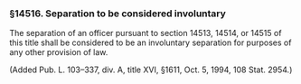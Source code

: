 ### §14516. Separation to be considered involuntary ###

The separation of an officer pursuant to section 14513, 14514, or 14515 of this title shall be considered to be an involuntary separation for purposes of any other provision of law.

(Added Pub. L. 103–337, div. A, title XVI, §1611, Oct. 5, 1994, 108 Stat. 2954.)